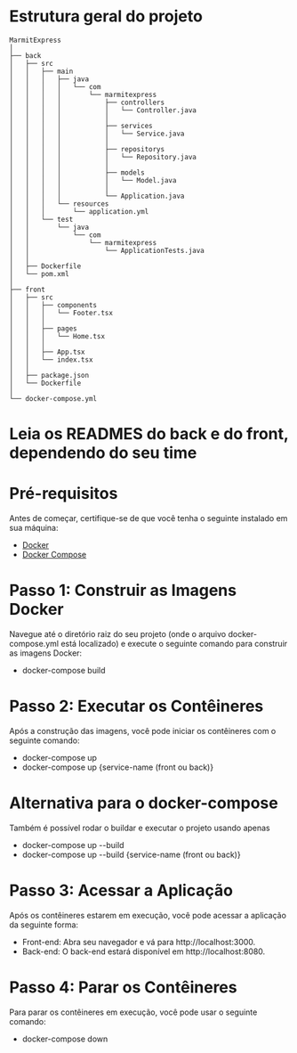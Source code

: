 # Estrutura geral do projeto

```
MarmitExpress
│
├── back
│   ├── src
│   │   ├── main
│   │   │   ├── java
│   │   │   │   └── com
│   │   │   │       └── marmitexpress
│   │   │   │           ├── controllers
│   │   │   │           │   └── Controller.java
│   │   │   │           │
│   │   │   │           ├── services
│   │   │   │           │   └── Service.java
│   │   │   │           │
│   │   │   │           ├── repositorys
│   │   │   │           │   └── Repository.java
│   │   │   │           │
│   │   │   │           ├── models
│   │   │   │           │   └── Model.java
│   │   │   │           │
│   │   │   │           └── Application.java
│   │   │   └── resources
│   │   │       └── application.yml
│   │   └── test
│   │       └── java
│   │           └── com
│   │               └── marmitexpress
│   │                   └── ApplicationTests.java
│   │
│   ├── Dockerfile
│   └── pom.xml
│
├── front
│   ├── src
│   │   ├── components
│   │   │   └── Footer.tsx
│   │   │
│   │   ├── pages
│   │   │   └── Home.tsx
│   │   │
│   │   ├── App.tsx
│   │   └── index.tsx
│   │
│   ├── package.json
│   └── Dockerfile
│
└── docker-compose.yml
```

# Leia os READMES do back e do front, dependendo do seu time

# Pré-requisitos
Antes de começar, certifique-se de que você tenha o seguinte instalado em sua máquina:

- [Docker](https://www.docker.com/)
- [Docker Compose](https://docs.docker.com/compose/)

# Passo 1: Construir as Imagens Docker
Navegue até o diretório raiz do seu projeto (onde o arquivo docker-compose.yml está localizado) e execute o seguinte comando para construir as imagens Docker:

- docker-compose build

# Passo 2: Executar os Contêineres
Após a construção das imagens, você pode iniciar os contêineres com o seguinte comando:

- docker-compose up
- docker-compose up {service-name (front ou back)}

# Alternativa para o docker-compose
Também é possível rodar o buildar e executar o projeto usando apenas 

- docker-compose up --build
- docker-compose up --build {service-name (front ou back)}

# Passo 3: Acessar a Aplicação
Após os contêineres estarem em execução, você pode acessar a aplicação da seguinte forma:

- Front-end: Abra seu navegador e vá para http://localhost:3000.
- Back-end: O back-end estará disponível em http://localhost:8080.

# Passo 4: Parar os Contêineres
Para parar os contêineres em execução, você pode usar o seguinte comando:

- docker-compose down